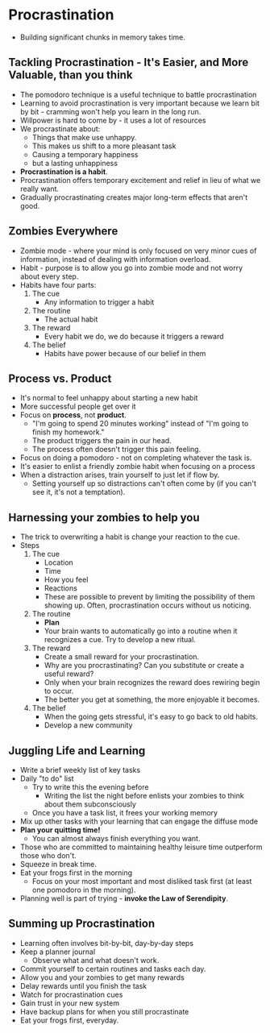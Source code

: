 # Procrastination

* Building significant chunks in memory takes time.

## Tackling Procrastination - It's Easier, and More Valuable, than you think

* The pomodoro technique is a useful technique to battle procrastination
* Learning to avoid procrastination is very important because we learn bit by
  bit - cramming won't help you learn in the long run.
* Willpower is hard to come by - it uses a lot of resources
* We procrastinate about:
    - Things that make use unhappy.
    - This makes us shift to a more pleasant task
    - Causing a temporary happiness
    - but a lasting unhappiness
* **Procrastination is a habit**.
* Procrastination offers temporary excitement and relief in lieu of what we
  really want.
* Gradually procrastinating creates major long-term effects that aren't good.

## Zombies Everywhere

* Zombie mode - where your mind is only focused on very minor cues of 
  information, instead of dealing with information overload.
* Habit - purpose is to allow you go into zombie mode and not worry about every
  step.
* Habits have four parts:
    1. The cue
        - Any information to trigger a habit
    2. The routine
        - The actual habit
    3. The reward
        - Every habit we do, we do because it triggers a reward
    4. The belief
        - Habits have power because of our belief in them

## Process vs. Product

* It's normal to feel unhappy about starting a new habit
* More successful people get over it
* Focus on **process**, not **product**.
    - "I'm going to spend 20 minutes working" instead of "I'm going to finish
      my homework."
    - The product triggers the pain in our head.
    - The process often doesn't trigger this pain feeling.
* Focus on doing a pomodoro - not on completing whatever the task is.
* It's easier to enlist a friendly zombie habit when focusing on a process
* When a distraction arises, train yourself to just let if flow by.
    - Setting yourself up so distractions can't often come by (if you can't see
      it, it's not a temptation).

## Harnessing your zombies to help you

* The trick to overwriting a habit is change your reaction to the cue.
* Steps
    1. The cue
        - Location
        - Time
        - How you feel
        - Reactions
        - These are possible to prevent by limiting the possibility of them
          showing up. Often, procrastination occurs without us noticing.
    2. The routine
        - **Plan**
        - Your brain wants to automatically go into a routine when it 
          recognizes a cue. Try to develop a new ritual.
    3. The reward
        - Create a small reward for your procrastination.
        - Why are you procrastinating? Can you substitute or create a useful
          reward?
        - Only when your brain recognizes the reward does rewiring begin to
          occur.
        - The better you get at something, the more enjoyable it becomes.
    4. The belief
        - When the going gets stressful, it's easy to go back to old habits.
        - Develop a new community

## Juggling Life and Learning

* Write a brief weekly list of key tasks
* Daily "to do" list
    - Try to write this the evening before
        + Writing the list the night before enlists your zombies to think about
          them subconsciously
    - Once you have a task list, it frees your working memory
* Mix up other tasks with your learning that can engage the diffuse mode
* **Plan your quitting time!**
    - You can almost always finish everything you want.
* Those who are committed to maintaining healthy leisure time outperform those
  who don't.
* Squeeze in break time.
* Eat your frogs first in the morning
    - Focus on your most important and most disliked task first (at least one
      pomodoro in the morning).
* Planning well is part of trying - **invoke the Law of Serendipity**. 

## Summing up Procrastination

* Learning often involves bit-by-bit, day-by-day steps
* Keep a planner journal
    - Observe what and what doesn't work.
* Commit yourself to certain routines and tasks each day.
* Allow you and your zombies to get many rewards
* Delay rewards until you finish the task
* Watch for procrastination cues
* Gain trust in your new system
* Have backup plans for when you still procrastinate
* Eat your frogs first, everyday.
